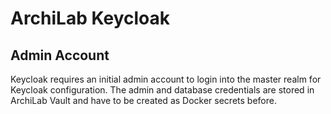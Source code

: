 # ArchiLab Keycloak

## Admin Account

Keycloak requires an initial admin account to login into the master realm for
Keycloak configuration. The admin and database credentials are stored in
ArchiLab Vault and have to be created as Docker secrets before.
